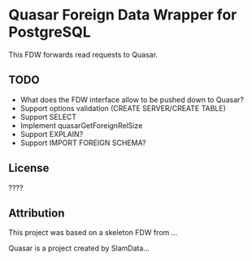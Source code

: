 # Quasar Foreign Data Wrapper for PostgreSQL

This FDW forwards read requests to Quasar.

## TODO

- What does the FDW interface allow to be pushed down to Quasar?
- Support options validation (CREATE SERVER/CREATE TABLE)
- Support SELECT
- Implement quasarGetForeignRelSize
- Support EXPLAIN?
- Support IMPORT FOREIGN SCHEMA?


## License

????

## Attribution

This project was based on a skeleton FDW from ...

Quasar is a project created by SlamData...
